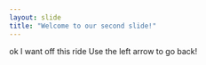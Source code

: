 ```yaml
---
layout: slide
title: "Welcome to our second slide!"
---
```

ok I want off this ride
Use the left arrow to go back!
